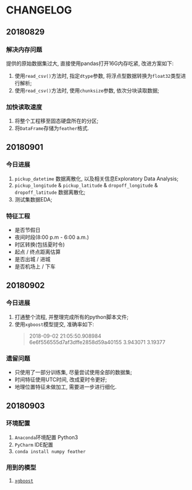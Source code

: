 # CHANGELOG

## 20180829

### 解决内存问题

提供的原始数据集过大, 直接使用pandas打开16G内存吃紧, 改进方案如下:
1. 使用`read_csv()`方法时, 指定`dtype`参数, 将浮点型数据转换为`float32`类型进行解析;
2. 使用`read_csv()`方法时, 使用`chunksize`参数, 依次分块读取数据;

### 加快读取速度

1. 将整个工程移至固态硬盘所在的分区;
2. 将`DataFrame`存储为`feather`格式.

## 20180901

### 今日进展

1. `pickup_datetime` 数据离散化, 以及相关信息Exploratory Data Analysis;
2. `pickup_longitude` & `pickup_latitude` & `dropoff_longitude` & `dropoff_latitude` 数据离散化;
3. 测试集数据EDA;

### 特征工程

- 是否节假日
- 夜间时段(8:00 p.m - 6:00 a.m.)
- 时区转换(包括夏时令)
- 起点 / 终点距离估算
- 是否出城 / 进城
- 是否机场上 / 下车

## 20180902

### 今日进展

1. 打通整个流程, 并整理完成所有的python脚本文件;
2. 使用`xgboost`模型提交, 准确率如下:
   > 2018-09-02 21:05:50.908984	6e6f556555d7af3dffe2858d59a40155	3.943071	3.19377

### 遗留问题

- 只使用了一部分训练集, 尽量尝试使用全部的数据集;
- 时间特征使用UTC时间, 改成夏时令更好;
- 地理位置特征未做加工, 需要进一步进行细化.

## 20180903

### 环境配置

1. `Anaconda`环境配置 Python3
2. `PyCharm` IDE配置
3. `conda install numpy feather`

### 用到的模型

1. [`xgboost`](http://dl.acm.org/citation.cfm?doid=2939672.2939785)
